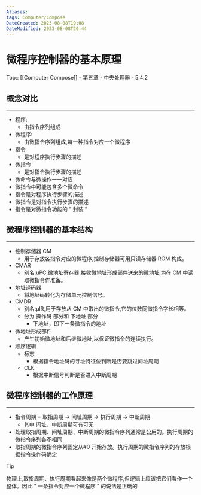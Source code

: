```yaml
---
Aliases: 
tags: Computer/Compose 
DateCreated: 2023-08-08T19:08
DateModified: 2023-08-08T20:44
---
```

# 微程序控制器的基本原理

Top:: [[Computer Compose]] - 第五章 - 中央处理器 - 5.4.2

## 概念对比
---
- 程序:
	- 由指令序列组成
- 微程序:
	- 由微指令序列组成,每一种指令对应一个微程序
- 指令
	- 是对程序执行步骤的描述
- 微指令
	- 是对指令执行步骤的描述
- 微命令与微操作一一对应
- 微指令中可能包含多个微命令
- 指令是对程序执行步骤的描述
- 微指令是对指令执行步骤的描述
- 指令是对微指令功能的 " 封装 "

## 微程序控制器的基本结构
---
- 控制存储器 CM
	- 用于存放各指令对应的微程序,控制存储器可用只读存储器 ROM 构成。
- CMAR
	- 别名:uPC,微地址寄存器,接收微地址形成部件送来的微地址,为在 CM 中读取微指令作准备。
- 地址译码器
	- 将地址码转化为存储单元控制信号。
- CMDR
	- 别名:μIR,用于存放从 CM 中取出的微指令,它的位数同微指令字长相等。
	- 分为 操作码 部分和 下地址 部分
		- 下地址，即下一条微指令的地址
- 微地址形成部件
	- 产生初始微地址和后继微地址,以保证微指令的连续执行。
- 顺序逻辑
	- 标志
		- 根据指令地址码的寻址特征位判断是否要跳过间址周期
	- CLK
		- 根据中断信号判断是否进入中断周期

## 微程序控制器的工作原理
---
- 指令周期 = 取指周期 -> 间址周期 -> 执行周期 -> 中断周期
	- 其中 间址、中断周期可有可无
- 处理取指周期、间址周期、中断周期的微指令序列通常是公用的。执行周期的微指令序列各不相同
- 取指周期的微指令序列固定从#0 开始存放。执行周期的微指令序列的存放根据指令操作码确定

> [!tip]
> 物理上,取指周期、执行周期看起来像是两个微程序,但逻辑上应该把它们看作一个整体。因此 " 一条指令对应一个微程序 " 的说法是正确的
